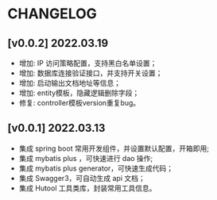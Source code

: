 # CHANGELOG

## [v0.0.2]  2022.03.19

- 增加: IP 访问策略配置，支持黑白名单设置；
- 增加: 数据库连接验证接口，并支持开关设置；
- 增加: 启动输出文档地址等信息；
- 增加: entity模板，隐藏逻辑删除字段；
- 修复: controller模板version重复bug。

## [v0.0.1]  2022.03.13

- 集成 spring boot 常用开发组件，并设置默认配置，开箱即用;
- 集成 mybatis plus ，可快速进行 dao 操作;
- 集成 mybatis plus generator，可快速生成代码；
- 集成 Swagger3，可自动生成 api 文档；
- 集成 Hutool 工具类库，封装常用工具信息。